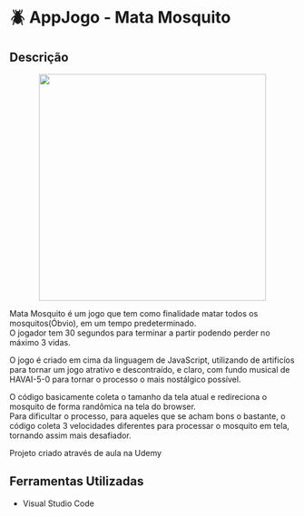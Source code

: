 # :beetle: AppJogo - Mata Mosquito

## Descrição

<p align="center">
  <img src="https://i.imgur.com/wtoEcma.png" height="400">
</p>

Mata Mosquito é um jogo que tem como finalidade matar todos os mosquitos(Óbvio), em um tempo predeterminado.<br>O jogador tem 30 segundos para terminar a partir podendo perder no máximo 3 vidas.

O jogo é criado em cima da linguagem de JavaScript, utilizando de artificíos para tornar um jogo atrativo e descontraído, e claro, com fundo musical de HAVAI-5-0 para tornar o processo o mais nostálgico possível.

O código basicamente coleta o tamanho da tela atual e redireciona o mosquito de forma randômica na tela do browser.<br>Para dificultar o processo, para aqueles que se acham bons o bastante, o código coleta 3 velocidades diferentes para processar o mosquito em tela, tornando assim mais desafiador.

Projeto criado através de aula na Udemy

## Ferramentas Utilizadas

- Visual Studio Code